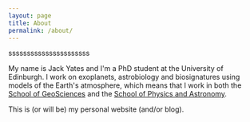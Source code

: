 ```yaml
---
layout: page
title: About
permalink: /about/
---
```


ssssssssssssssssssssss

My name is Jack Yates and I'm a PhD student at the University of Edinburgh. I work on exoplanets, astrobiology and biosignatures using models of the Earth's atmosphere, which means that I work in both the [School of GeoSciences](http://www.ed.ac.uk/schools-departments/geosciences/) and the [School of Physics and Astronomy](http://www.ph.ed.ac.uk/). 

This is (or will be) my personal website (and/or blog). 
